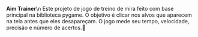 **Aim Trainer**\n
Este projeto de jogo de treino de mira feito com base principal na biblioteca pygame. O objetivo é clicar nos alvos que aparecem na tela antes que eles desapareçam. O jogo mede seu tempo, velocidade, precisão e número de acertos.🎯
